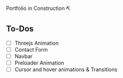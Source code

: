 Portfolio in Construction ⛏

## To-Dos
- [ ] Threejs Animation
- [ ] Contact Form
- [ ] Navbar
- [ ] Preloader Animation 
- [ ] Cursor and hover animations & Transitions 
